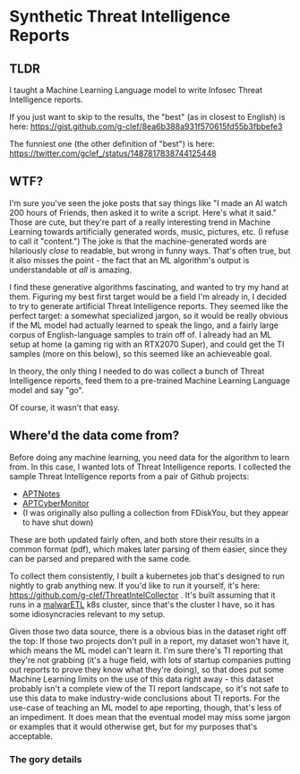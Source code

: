 # Synthetic Threat Intelligence Reports

## TLDR

I taught a Machine Learning Language model to write Infosec Threat Intelligence reports. 

If you just want to skip to the results, the "best" (as in closest to English) is here: 
https://gist.github.com/g-clef/8ea6b388a931f570615fd55b3fbbefe3

The funniest one (the other definition of "best") is here: https://twitter.com/gclef_/status/1487817838744125448


## WTF?

I'm sure you've seen the joke posts that say things like "I made an AI watch 200 hours of Friends, then asked it to
write a script. Here's what it said." Those are cute, but they're part of a really interesting trend in Machine 
Learning towards artificially generated words, music, pictures, etc. (I refuse to call it "content.") The joke is 
that the machine-generated words are hilariously *close* to readable, but wrong in funny ways. That's often true,
but it also misses the point - the fact that an ML algorithm's output is understandable *at* *all* is amazing. 

I find these generative algorithms fascinating, and wanted to try my hand at them. Figuring my best first target would
be a field I'm already in, I decided to try to generate artificial Threat Intelligence reports. They seemed like the 
perfect target: a somewhat specialized jargon, so it would be really obvious if the ML model had actually learned to 
speak the lingo, and a fairly large corpus of English-language samples to train off of. I already had an ML setup at 
home (a gaming rig with an RTX2070 Super), and could get the TI samples (more on this below), so this seemed like an 
achieveable goal.

In theory, the only thing I needed to do was collect a bunch of Threat Intelligence reports, feed them to a 
pre-trained Machine Learning Language model and say "go".

Of course, it wasn't that easy.


## Where'd the data come from?

Before doing any machine learning, you need data for the algorithm to learn from. In this case, I wanted lots of 
Threat Intelligence reports. I collected the sample Threat Intelligence reports from a pair of Github projects: 
 * [APTNotes](https://github.com/aptnotes/data)
 * [APTCyberMonitor](https://github.com/CyberMonitor/APT_CyberCriminal_Campagin_Collections)
 * (I was originally also pulling a collection from FDiskYou, but they appear to have shut down)

These are both updated fairly often, and both store their results in a common format (pdf), which makes later parsing
of them easier, since they can be parsed and prepared with the same code. 

To collect them consistently, I built a kubernetes job that's designed to run nightly to grab anything new. If  you'd 
like to run it yourself, it's here: https://github.com/g-clef/ThreatIntelCollector . It's built assuming that it runs
in a [malwarETL](/projects/malwarETL.md) k8s cluster, since that's the cluster I have, so it has some 
idiosyncracies relevant to my setup.

Given those two data source, there is a obvious bias in the dataset right off the top: If those two projects don't 
pull in a report, my dataset won't have it, which means the ML model can't learn it. I'm sure there's TI 
reporting that they're not grabbing (it's a huge field, with lots of startup companies putting out reports to prove they
know what they're doing), so that does put some Machine Learning limits on the use of this data right away - this 
dataset probably isn't a complete view of the TI report landscape, so it's not safe to use this data to make 
industry-wide conclusions about TI reports. For the use-case of teaching an ML model to ape reporting, though, that's 
less of an impediment. It does mean that the eventual model may miss some jargon or examples that it would otherwise 
get, but for my purposes that's acceptable.


### The gory details

